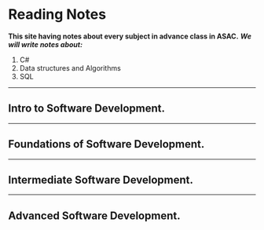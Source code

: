 # Reading Notes

**This site having notes about every subject in advance class in ASAC.**
***We will write notes about:***
1. C# [](https://eff.org)
2. Data structures and Algorithms[](https://rob-bell.net/2009/06/a-beginners-guide-to-big-o-notation)
3. SQL[](https://sqlbolt.com/)
---


## Intro to Software Development.
---
## Foundations of Software Development.
---
## Intermediate Software Development.
---
## Advanced Software Development.

